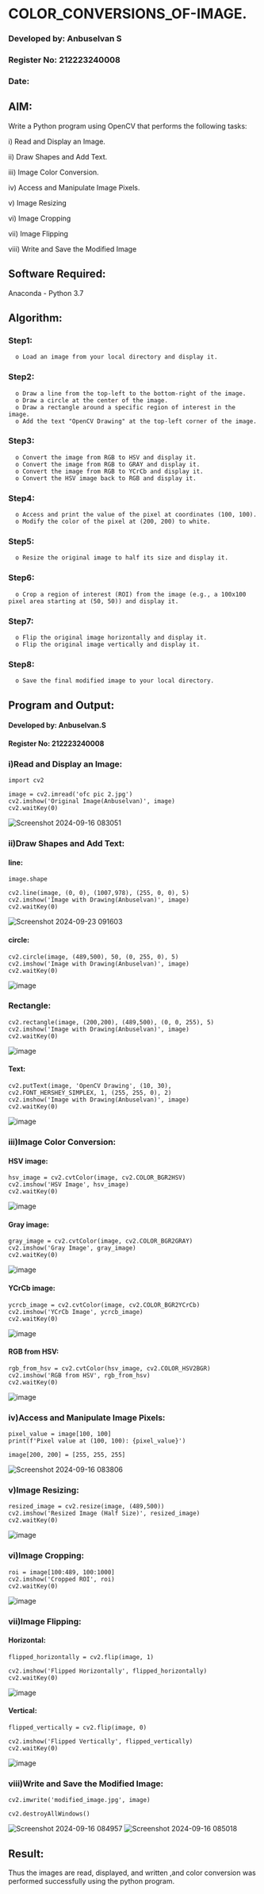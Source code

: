 # COLOR_CONVERSIONS_OF-IMAGE.

### Developed by: Anbuselvan S
### Register No: 212223240008
### Date:

## AIM:
Write a Python program using OpenCV that performs the following tasks:

i) Read and Display an Image.

ii) Draw Shapes and Add Text.

iii) Image Color Conversion.

iv) Access and Manipulate Image Pixels.

v) Image Resizing

vi) Image Cropping

vii) Image Flipping

viii)	Write and Save the Modified Image


## Software Required:
Anaconda - Python 3.7

## Algorithm:

### Step1:
      o Load an image from your local directory and display it.

### Step2:
      o	Draw a line from the top-left to the bottom-right of the image.
      o	Draw a circle at the center of the image.
      o	Draw a rectangle around a specific region of interest in the image.
      o	Add the text "OpenCV Drawing" at the top-left corner of the image.

### Step3:
      o	Convert the image from RGB to HSV and display it.
      o	Convert the image from RGB to GRAY and display it.
      o	Convert the image from RGB to YCrCb and display it.
      o	Convert the HSV image back to RGB and display it.

### Step4:
      o	Access and print the value of the pixel at coordinates (100, 100).
      o	Modify the color of the pixel at (200, 200) to white.

### Step5:
      o	Resize the original image to half its size and display it.

### Step6:
      o	Crop a region of interest (ROI) from the image (e.g., a 100x100 pixel area starting at (50, 50)) and display it.

### Step7:
      o	Flip the original image horizontally and display it.
      o	Flip the original image vertically and display it.

### Step8:
      o	Save the final modified image to your local directory.


## Program and Output:

#### Developed by: Anbuselvan.S
#### Register No: 212223240008

### i)Read and Display an Image:

```
import cv2

image = cv2.imread('ofc pic 2.jpg') 
cv2.imshow('Original Image(Anbuselvan)', image)
cv2.waitKey(0)
```

![Screenshot 2024-09-16 083051](https://github.com/user-attachments/assets/96e048d3-a02e-4d9c-96f4-6e0f5cf615b0)

### ii)Draw Shapes and Add Text:

#### line:

```
image.shape

cv2.line(image, (0, 0), (1007,978), (255, 0, 0), 5)
cv2.imshow('Image with Drawing(Anbuselvan)', image)
cv2.waitKey(0)
```

![Screenshot 2024-09-23 091603](https://github.com/user-attachments/assets/16bef3d6-a0e0-4fdf-ba6b-90cbe4a45434)

#### circle:

```
cv2.circle(image, (489,500), 50, (0, 255, 0), 5)
cv2.imshow('Image with Drawing(Anbuselvan)', image)
cv2.waitKey(0)
```

![image](https://github.com/user-attachments/assets/ea8a83a1-77cb-4bcf-9874-936bd8cfc2e8)

### Rectangle:

```
cv2.rectangle(image, (200,200), (489,500), (0, 0, 255), 5)
cv2.imshow('Image with Drawing(Anbuselvan)', image)
cv2.waitKey(0)
```

![image](https://github.com/user-attachments/assets/78d9161e-98e3-4849-9903-3e492bbb291e)

#### Text:

```
cv2.putText(image, 'OpenCV Drawing', (10, 30), cv2.FONT_HERSHEY_SIMPLEX, 1, (255, 255, 0), 2)
cv2.imshow('Image with Drawing(Anbuselvan)', image)
cv2.waitKey(0)
```

![image](https://github.com/user-attachments/assets/a3846dfc-f1a1-419a-93f0-295f0025d586)

### iii)Image Color Conversion:

#### HSV image:

```
hsv_image = cv2.cvtColor(image, cv2.COLOR_BGR2HSV)
cv2.imshow('HSV Image', hsv_image)
cv2.waitKey(0)
```

![image](https://github.com/user-attachments/assets/75414cec-1907-4509-8d62-656ae5138fb8)

#### Gray image:

```
gray_image = cv2.cvtColor(image, cv2.COLOR_BGR2GRAY)
cv2.imshow('Gray Image', gray_image)
cv2.waitKey(0)
```
![image](https://github.com/user-attachments/assets/fa18c38c-8c76-4e16-a92d-039520c99367)

#### YCrCb image:

```
ycrcb_image = cv2.cvtColor(image, cv2.COLOR_BGR2YCrCb)
cv2.imshow('YCrCb Image', ycrcb_image)
cv2.waitKey(0)
```

![image](https://github.com/user-attachments/assets/4c647ff0-8b37-4e3d-84c4-d438f63e7101)

#### RGB from HSV:

```
rgb_from_hsv = cv2.cvtColor(hsv_image, cv2.COLOR_HSV2BGR)
cv2.imshow('RGB from HSV', rgb_from_hsv)
cv2.waitKey(0)
```

![image](https://github.com/user-attachments/assets/b3cce76d-ee10-49ed-96d7-4c5088f56abc)

### iv)Access and Manipulate Image Pixels:

```
pixel_value = image[100, 100]
print(f'Pixel value at (100, 100): {pixel_value}')

image[200, 200] = [255, 255, 255]
```

![Screenshot 2024-09-16 083806](https://github.com/user-attachments/assets/76864aa7-fb04-4e23-adcd-a301b2cfa1a0)

### v)Image Resizing:

```
resized_image = cv2.resize(image, (489,500))
cv2.imshow('Resized Image (Half Size)', resized_image)
cv2.waitKey(0)
```

![image](https://github.com/user-attachments/assets/a98bb39b-3963-48b1-bf70-bcb296f41d15)

### vi)Image Cropping:

```
roi = image[100:489, 100:1000]  
cv2.imshow('Cropped ROI', roi)
cv2.waitKey(0)
```

![image](https://github.com/user-attachments/assets/edddfcb3-e915-42df-8900-f50098d84f7d)

### vii)Image Flipping:

#### Horizontal:

```
flipped_horizontally = cv2.flip(image, 1)

cv2.imshow('Flipped Horizontally', flipped_horizontally)
cv2.waitKey(0)

```
![image](https://github.com/user-attachments/assets/aeb27eed-b7fa-4ef5-908b-ef5372953ac0)

#### Vertical:

```
flipped_vertically = cv2.flip(image, 0)

cv2.imshow('Flipped Vertically', flipped_vertically)
cv2.waitKey(0)
```

![image](https://github.com/user-attachments/assets/530e1822-9c51-4ce9-9a7f-19d96386b505)

### viii)Write and Save the Modified Image:

```
cv2.imwrite('modified_image.jpg', image)

cv2.destroyAllWindows()
```

![Screenshot 2024-09-16 084957](https://github.com/user-attachments/assets/2f525971-40ad-4e88-a25e-51350e9840a7)
![Screenshot 2024-09-16 085018](https://github.com/user-attachments/assets/9d65935d-090d-41e4-8218-814d6ae7a683)

## Result:
Thus the images are read, displayed, and written ,and color conversion was performed  successfully using the python program.







